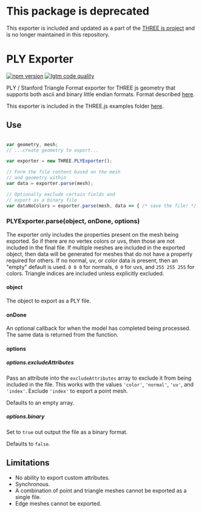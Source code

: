 # This package is deprecated

This exporter is included and updated as a part of the [THREE js project](https://threejs.org/docs/#examples/exporters/PLYExporter) and is no longer maintained in this repository.

# PLY Exporter

[![npm version](https://img.shields.io/npm/v/ply-exporter.svg?style=flat-square)](https://www.npmjs.com/package/ply-exporter)
[![lgtm code quality](https://img.shields.io/lgtm/grade/javascript/g/gkjohnson/ply-exporter-js.svg?style=flat-square&label=code-quality)](https://lgtm.com/projects/g/gkjohnson/ply-exporter-js/)

PLY / Stanford Triangle Format exporter for THREE js geometry that supports both ascii and binary little endian formats. Format described [here](http://paulbourke.net/dataformats/ply/).

This exporter is included in the THREE.js examples folder [here](https://github.com/mrdoob/three.js/blob/dev/examples/js/exporters/PLYExporter.js).

## Use

```js

var geometry, mesh;
// ...create geometry to export...

var exporter = new THREE.PLYExporter();

// Form the file content based on the mesh
// and geometry within
var data = exporter.parse(mesh);

// Optionally exclude certain fields and
// export as a binary file
var dataNoColors = exporter.parse(mesh, data => { /* save the file! */ }, { binary: true, excludeAttributes: ['color'] });
```

### PLYExporter.parse(object, onDone, options)

The exporter only includes the properties present on the mesh being exported. So if there are no vertex colors or uvs, then those are not included in the final file. If multiple meshes are included in the exported object, then data will be generated for meshes that do not have a property required for others. If no normal, uv, or color data is present, then an "empty" default is used. `0 0 0` for normals, `0 0` for uvs, and `255 255 255` for colors. Triangle indices are included unless explicitly excluded.

#### object
The object to export as a PLY file.

#### onDone

An optional callback for when the model has completed being processed. The same data is returned from the function.

#### options
##### options.excludeAttributes

Pass an attribute into the `excludeAttributes` array to exclude it from being included in the file. This works with the values `'color'`, `'normal'`, `'uv'`, and `'index'`. Exclude `'index'` to export a point mesh.

Defaults to an empty array.

##### options.binary

Set to `true` out output the file as a binary format.

Defaults to `false`.

## Limitations

- No ability to export custom attributes.
- Synchronous.
- A combination of point and triangle meshes cannot be exported as a single file.
- Edge meshes cannot be exported.
